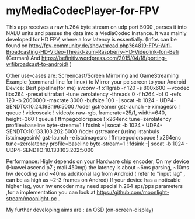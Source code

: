 # myMediaCodecPlayer-for-FPV
This app receives a raw h.264 byte stream on udp port 5000 ,parses it into NALU units and passes the data into a MediaCodec Instance.
It was mainly developed for HD FPV, where a low latency is essentially.
(Infos can be found on 
http://fpv-community.de/showthread.php?64819-FPV-Wifi-Broadcasting-HD-Video-Thread-zum-Raspberry-HD-Videolink-fon-Befi (German)
And https://befinitiv.wordpress.com/2015/04/18/porting-wifibroadcast-to-android/ )

Other use-cases are: Screencast/Screen Mirroring and GameStreaming 
Example (command-line for linux) to Mirror your pc screen to your Android Device:
Best pipeline(for me)
avconv -f x11grab -r 120 -s 800x600 --vcodec libx264 -preset ultrafast -tune zerolatency -threads 0 -f h264 -bf 0 -refs 120 -b 2000000 -maxrate 3000 -bufsize 100 -| socat -b 1024 - UDP4-SENDTO:10.24.193.196:5000
//oder gstreamer
gst-launch -e ximagesrc ! queue ! videoscale ! video/x-raw-rgb, framerate=25/1, width=640, height=360 ! queue ! ffmpegcolorspace ! x264enc tune=zerolatency profile=baseline byte-stream=1 ! fdsink -| socat -b 1024 - UDP4-SENDTO:10.133.103.202:5000
 //oder gstreamer (using Istanbuls istximagesink) gst-launch -e istximagesrc ! ffmpegcolorspace ! x264enc tune=zerolatency profile=baseline byte-stream=1 ! fdsink -| socat -b 1024 - UDP4-SENDTO:10.133.103.202:5000

Performance: Higly depends on your Hardware chip encoder;
On my device (Huawei ascend p7 ; mali 450mp) the latency is about ~6ms parsing, ~10ms hw decoding and ~40ms additional lag from Android ( refer to "input lag" , can be as high as ~2-3 frames on Androd)
If your device has a  noticable higher lag, your hw encoder may need special h.264 sps/pps parameters ,for a implementation you can look at https://github.com/moonlight-stream/moonlight-pc  .

My further developing aims are : an OSD (on-screen-display)






